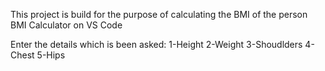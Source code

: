 This project is build for the purpose of calculating the BMI of the person
BMI Calculator on VS Code

Enter the details which is been asked:
1-Height
2-Weight
3-Shoudlders
4-Chest
5-Hips

